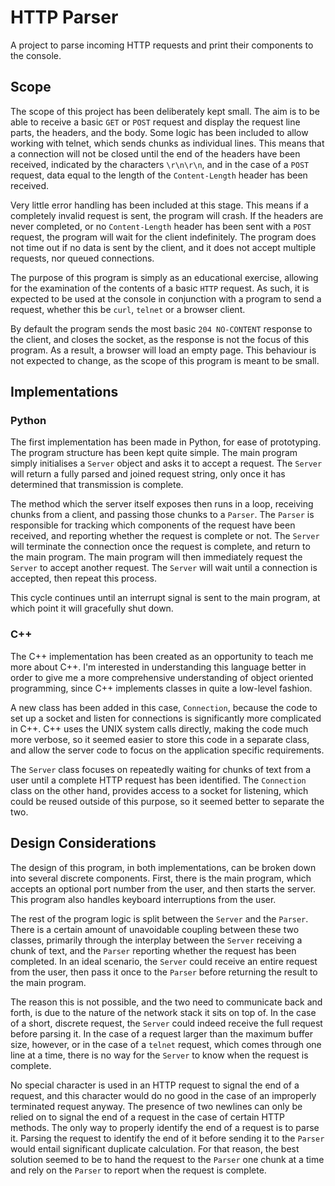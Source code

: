 # HTTP Parser

A project to parse incoming HTTP requests and print their components to the console.

## Scope

The scope of this project has been deliberately kept small. The aim is to be able to receive a basic `GET` or `POST` request and display the request line parts, the headers, and the body. Some logic has been included to allow working with telnet, which sends chunks as individual lines. This means that a connection will not be closed until the end of the headers have been received, indicated by the characters `\r\n\r\n`, and in the case of a `POST` request, data equal to the length of the `Content-Length` header has been received.

Very little error handling has been included at this stage. This means if a completely invalid request is sent, the program will crash. If the headers are never completed, or no `Content-Length` header has been sent with a `POST` request, the program will wait for the client indefinitely. The program does not time out if no data is sent by the client, and it does not accept multiple requests, nor queued connections.

The purpose of this program is simply as an educational exercise, allowing for the examination of the contents of a basic `HTTP` request. As such, it is expected to be used at the console in conjunction with a program to send a request, whether this be `curl`, `telnet` or a browser client.

By default the program sends the most basic `204 NO-CONTENT` response to the client, and closes the socket, as the response is not the focus of this program. As a result, a browser will load an empty page. This behaviour is not expected to change, as the scope of this program is meant to be small.

## Implementations

### Python

The first implementation has been made in Python, for ease of prototyping. The program structure has been kept quite simple. The main program simply initialises a `Server` object and asks it to accept a request. The `Server` will return a fully parsed and joined request string, only once it has determined that transmission is complete.

The method which the server itself exposes then runs in a loop, receiving chunks from a client, and passing those chunks to a `Parser`. The `Parser` is responsible for tracking which components of the request have been received, and reporting whether the request is complete or not. The `Server` will terminate the connection once the request is complete, and return to the main program. The main program will then immediately request the `Server` to accept another request. The `Server` will wait until a connection is accepted, then repeat this process.

This cycle continues until an interrupt signal is sent to the main program, at which point it will gracefully shut down.

### C++

The C++ implementation has been created as an opportunity to teach me more about C++. I'm interested in understanding this language better in order to give me a more comprehensive understanding of object oriented programming, since C++ implements classes in quite a low-level fashion.

A new class has been added in this case, `Connection`, because the code to set up a socket and listen for connections is significantly more complicated in C++. C++ uses the UNIX system calls directly, making the code much more verbose, so it seemed easier to store this code in a separate class, and allow the server code to focus on the application specific requirements.

The `Server` class focuses on repeatedly waiting for chunks of text from a user until a complete HTTP request has been identified. The `Connection` class on the other hand, provides access to a socket for listening, which could be reused outside of this purpose, so it seemed better to separate the two.

## Design Considerations

The design of this program, in both implementations, can be broken down into several discrete components. First, there is the main program, which accepts an optional port number from the user, and then starts the server. This program also handles keyboard interruptions from the user.

The rest of the program logic is split between the `Server` and the `Parser`. There is a certain amount of unavoidable coupling between these two classes, primarily through the interplay between the `Server` receiving a chunk of text, and the `Parser` reporting whether the request has been completed. In an ideal scenario, the `Server` could receive an entire request from the user, then pass it once to the `Parser` before returning the result to the main program.

The reason this is not possible, and the two need to communicate back and forth, is due to the nature of the network stack it sits on top of. In the case of a short, discrete request, the `Server` could indeed receive the full request before parsing it. In the case of a request larger than the maximum buffer size, however, or in the case of a `telnet` request, which comes through one line at a time, there is no way for the `Server` to know when the request is complete.

No special character is used in an HTTP request to signal the end of a request, and this character would do no good in the case of an improperly terminated request anyway. The presence of two newlines can only be relied on to signal the end of a request in the case of certain HTTP methods. The only way to properly identify the end of a request is to parse it. Parsing the request to identify the end of it before sending it to the `Parser` would entail significant duplicate calculation. For that reason, the best solution seemed to be to hand the request to the `Parser` one chunk at a time and rely on the `Parser` to report when the request is complete.

